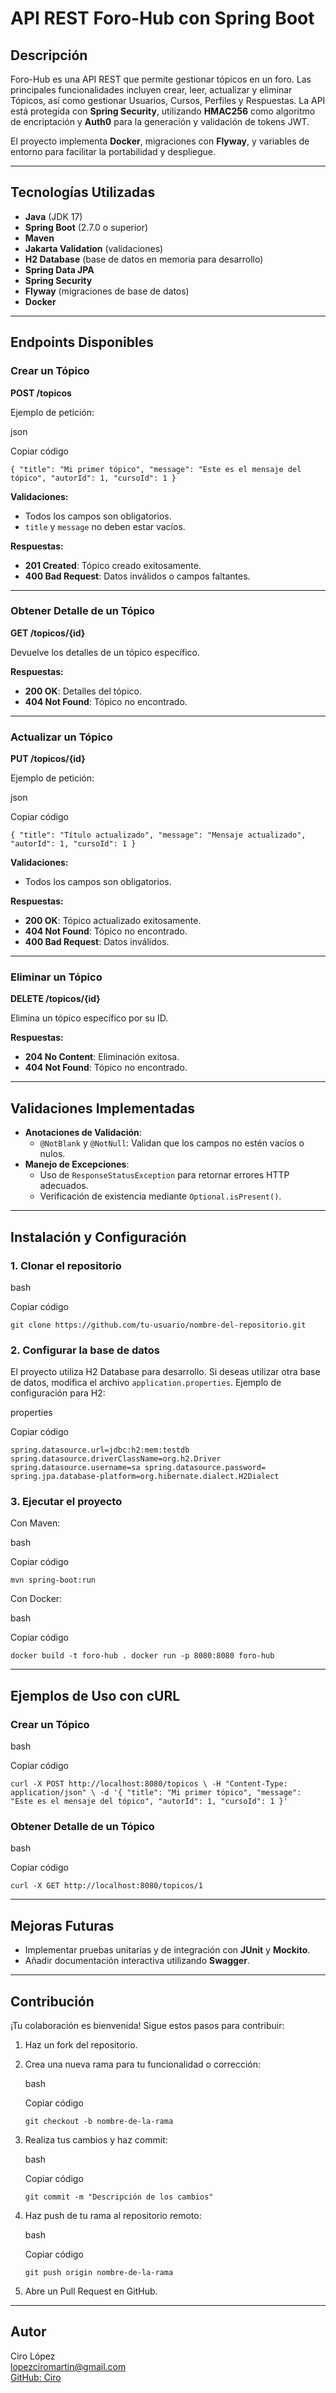 
# API REST Foro-Hub con Spring Boot

## Descripción

Foro-Hub es una API REST que permite gestionar tópicos en un foro. Las principales funcionalidades incluyen crear, leer, actualizar y eliminar Tópicos, así como gestionar Usuarios, Cursos, Perfiles y Respuestas. La API está protegida con **Spring Security**, utilizando **HMAC256** como algoritmo de encriptación y **Auth0** para la generación y validación de tokens JWT.

El proyecto implementa **Docker**, migraciones con **Flyway**, y variables de entorno para facilitar la portabilidad y despliegue.

----------

## Tecnologías Utilizadas

-   **Java** (JDK 17)
-   **Spring Boot** (2.7.0 o superior)
-   **Maven**
-   **Jakarta Validation** (validaciones)
-   **H2 Database** (base de datos en memoria para desarrollo)
-   **Spring Data JPA**
-   **Spring Security**
-   **Flyway** (migraciones de base de datos)
-   **Docker**

----------

## Endpoints Disponibles

### Crear un Tópico

**POST /topicos**

Ejemplo de petición:

json

Copiar código

`{
    "title": "Mi primer tópico",
    "message": "Este es el mensaje del tópico",
    "autorId": 1,
    "cursoId": 1
}` 

**Validaciones:**

-   Todos los campos son obligatorios.
-   `title` y `message` no deben estar vacíos.

**Respuestas:**

-   **201 Created**: Tópico creado exitosamente.
-   **400 Bad Request**: Datos inválidos o campos faltantes.

----------

### Obtener Detalle de un Tópico

**GET /topicos/{id}**

Devuelve los detalles de un tópico específico.

**Respuestas:**

-   **200 OK**: Detalles del tópico.
-   **404 Not Found**: Tópico no encontrado.

----------

### Actualizar un Tópico

**PUT /topicos/{id}**

Ejemplo de petición:

json

Copiar código

`{
    "title": "Título actualizado",
    "message": "Mensaje actualizado",
    "autorId": 1,
    "cursoId": 1
}` 

**Validaciones:**

-   Todos los campos son obligatorios.

**Respuestas:**

-   **200 OK**: Tópico actualizado exitosamente.
-   **404 Not Found**: Tópico no encontrado.
-   **400 Bad Request**: Datos inválidos.

----------

### Eliminar un Tópico

**DELETE /topicos/{id}**

Elimina un tópico específico por su ID.

**Respuestas:**

-   **204 No Content**: Eliminación exitosa.
-   **404 Not Found**: Tópico no encontrado.

----------

## Validaciones Implementadas

-   **Anotaciones de Validación**:
    -   `@NotBlank` y `@NotNull`: Validan que los campos no estén vacíos o nulos.
-   **Manejo de Excepciones**:
    -   Uso de `ResponseStatusException` para retornar errores HTTP adecuados.
    -   Verificación de existencia mediante `Optional.isPresent()`.

----------

## Instalación y Configuración

### 1. Clonar el repositorio

bash

Copiar código

`git clone https://github.com/tu-usuario/nombre-del-repositorio.git` 

### 2. Configurar la base de datos

El proyecto utiliza H2 Database para desarrollo. Si deseas utilizar otra base de datos, modifica el archivo `application.properties`. Ejemplo de configuración para H2:

properties

Copiar código

`spring.datasource.url=jdbc:h2:mem:testdb
spring.datasource.driverClassName=org.h2.Driver
spring.datasource.username=sa
spring.datasource.password=
spring.jpa.database-platform=org.hibernate.dialect.H2Dialect` 

### 3. Ejecutar el proyecto

Con Maven:

bash

Copiar código

`mvn spring-boot:run` 

Con Docker:

bash

Copiar código

`docker build -t foro-hub .
docker run -p 8080:8080 foro-hub` 

----------

## Ejemplos de Uso con cURL

### Crear un Tópico

bash

Copiar código

`curl -X POST http://localhost:8080/topicos \
-H "Content-Type: application/json" \
-d '{
    "title": "Mi primer tópico",
    "message": "Este es el mensaje del tópico",
    "autorId": 1,
    "cursoId": 1
}'` 

### Obtener Detalle de un Tópico

bash

Copiar código

`curl -X GET http://localhost:8080/topicos/1` 

----------

## Mejoras Futuras

-   Implementar pruebas unitarias y de integración con **JUnit** y **Mockito**.
-   Añadir documentación interactiva utilizando **Swagger**.

----------

## Contribución

¡Tu colaboración es bienvenida! Sigue estos pasos para contribuir:

1.  Haz un fork del repositorio.
    
2.  Crea una nueva rama para tu funcionalidad o corrección:
    
    bash
    
    Copiar código
    
    `git checkout -b nombre-de-la-rama` 
    
3.  Realiza tus cambios y haz commit:
    
    bash
    
    Copiar código
    
    `git commit -m "Descripción de los cambios"` 
    
4.  Haz push de tu rama al repositorio remoto:
    
    bash
    
    Copiar código
    
    `git push origin nombre-de-la-rama` 
    
5.  Abre un Pull Request en GitHub.
    

----------

## Autor

Ciro López  
lopezciromartin@gmail.com  
[GitHub: Ciro](https://github.com/cirolpz)
